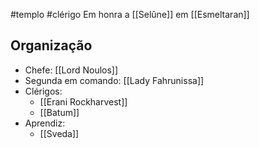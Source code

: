 #templo #clérigo 
Em honra a [[Selûne]] em [[Esmeltaran]]

## Organização
- Chefe: [[Lord Noulos]]
- Segunda em comando: [[Lady Fahrunissa]]
- Clérigos:
  - [[Erani Rockharvest]]
  - [[Batum]]
- Aprendiz:
  - [[Sveda]]
